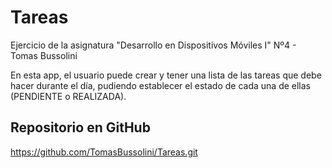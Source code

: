 # Tareas
Ejercicio de la asignatura "Desarrollo en Dispositivos Móviles I" Nº4 - Tomas Bussolini

En esta app, el usuario puede crear y tener una lista de las tareas que debe hacer durante el día, pudiendo establecer el estado de cada una de ellas (PENDIENTE o REALIZADA).

## Repositorio en GitHub
https://github.com/TomasBussolini/Tareas.git
